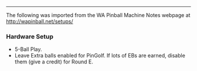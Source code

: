 ***
The following was imported from the WA Pinball Machine Notes webpage at http://wapinball.net/setups/
### Hardware Setup
-   5-Ball Play.
-   Leave Extra balls enabled for PinGolf. If lots of EBs are earned, disable them (give a credit) for Round E.